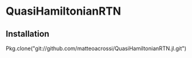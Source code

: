 # QuasiHamiltonianRTN

## Installation

  Pkg.clone("git://github.com/matteoacrossi/QuasiHamiltonianRTN.jl.git")
